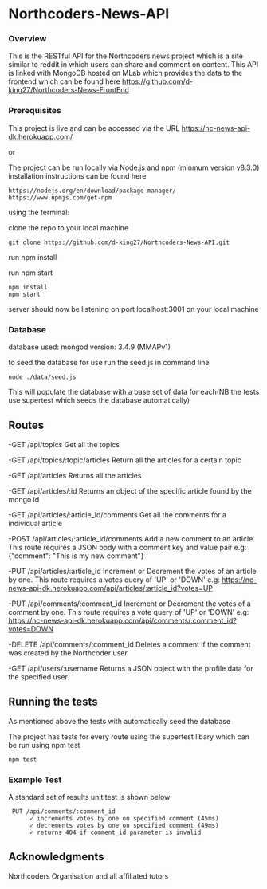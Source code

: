 # Northcoders-News-API
### Overview
This is the RESTful API for the Northcoders news project which is a site similar to reddit in which users can share and comment on content. This API is linked with MongoDB hosted on MLab which provides the data to the frontend which can be found here https://github.com/d-king27/Northcoders-News-FrontEnd 



### Prerequisites


This project is live and can be accessed via the URL https://nc-news-api-dk.herokuapp.com/

or

The project can be run locally via Node.js and npm
(minmum version v8.3.0)
installation instructions can be found here

```
https://nodejs.org/en/download/package-manager/
https://www.npmjs.com/get-npm
```

using the terminal:

clone the repo to your local machine
```
git clone https://github.com/d-king27/Northcoders-News-API.git
```

run npm install

run npm start

```
npm install
npm start
```
server should now be listening on port localhost:3001 on your local machine


### Database

database used: mongod version: 3.4.9 (MMAPv1)

to seed the database for use run the seed.js in command line

```
node ./data/seed.js
```
This will populate the database with a base set of data for each(NB the tests use supertest which seeds the database automatically)


## Routes

-GET /api/topics
Get all the topics

-GET /api/topics/:topic/articles
Return all the articles for a certain topic

-GET /api/articles
Returns all the articles

-GET /api/articles/:id
Returns an object of the specific article found by the mongo id

-GET /api/articles/:article_id/comments
Get all the comments for a individual article

-POST /api/articles/:article_id/comments
Add a new comment to an article. This route requires a JSON body with a comment key and value pair
e.g: {"comment": "This is my new comment"}

-PUT /api/articles/:article_id
Increment or Decrement the votes of an article by one. This route requires a votes query of 'UP' or 'DOWN'
e.g: https://nc-news-api-dk.herokuapp.com/api/articles/:article_id?votes=UP

-PUT /api/comments/:comment_id
Increment or Decrement the votes of a comment by one. This route requires a vote query of 'UP' or 'DOWN'
e.g: https://nc-news-api-dk.herokuapp.com/api/comments/:comment_id?votes=DOWN

-DELETE /api/comments/:comment_id
Deletes a comment if the comment was created by the Northcoder user

-GET /api/users/:username
Returns a JSON object with the profile data for the specified user.

## Running the tests

As mentioned above the tests with automatically seed the database

The project has tests for every route using the supertest libary which can be run using npm test

```
npm test
```

### Example Test

A standard set of results unit test is shown below

```
 PUT /api/comments/:comment_id
      ✓ increments votes by one on specified comment (45ms)
      ✓ decrements votes by one on specified comment (49ms)
      ✓ returns 404 if comment_id parameter is invalid

```




## Acknowledgments

Northcoders Organisation and all affiliated tutors
